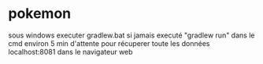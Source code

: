 # pokemon
sous windows
executer gradlew.bat si jamais executé
"gradlew run" dans le cmd
environ 5 min d'attente pour récuperer toute les données
localhost:8081 dans le navigateur web
